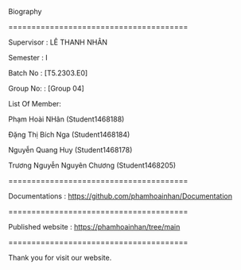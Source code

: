 Biography

=======================================

Supervisor : LÊ THANH NHÂN

Semester : I

Batch No : [T5.2303.E0]

Group No: : [Group 04]

List Of Member:

Phạm Hoài NHân (Student1468188)

Đặng Thị Bích Nga (Student1468184)

Nguyễn Quang Huy (Student1468178)

Trương Nguyễn Nguyên Chương (Student1468205)

=======================================

Documentations : https://github.com/phamhoainhan/Documentation

=======================================

Published website : [https://phamhoainhan/tree/main](https://phamhoainhan.github.io/Biography_Group04/)

=======================================

Thank you for visit our website.
